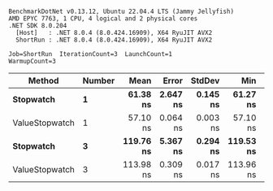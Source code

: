 ```

BenchmarkDotNet v0.13.12, Ubuntu 22.04.4 LTS (Jammy Jellyfish)
AMD EPYC 7763, 1 CPU, 4 logical and 2 physical cores
.NET SDK 8.0.204
  [Host]   : .NET 8.0.4 (8.0.424.16909), X64 RyuJIT AVX2
  ShortRun : .NET 8.0.4 (8.0.424.16909), X64 RyuJIT AVX2

Job=ShortRun  IterationCount=3  LaunchCount=1  
WarmupCount=3  

```
| Method         | Number | Mean      | Error    | StdDev   | Min       | Max       | Gen0   | Allocated |
|--------------- |------- |----------:|---------:|---------:|----------:|----------:|-------:|----------:|
| **Stopwatch**      | **1**      |  **61.38 ns** | **2.647 ns** | **0.145 ns** |  **61.27 ns** |  **61.54 ns** | **0.0005** |      **40 B** |
| ValueStopwatch | 1      |  57.10 ns | 0.064 ns | 0.003 ns |  57.10 ns |  57.10 ns |      - |         - |
| **Stopwatch**      | **3**      | **119.76 ns** | **5.367 ns** | **0.294 ns** | **119.53 ns** | **120.09 ns** | **0.0005** |      **40 B** |
| ValueStopwatch | 3      | 113.98 ns | 0.309 ns | 0.017 ns | 113.96 ns | 114.00 ns |      - |         - |
